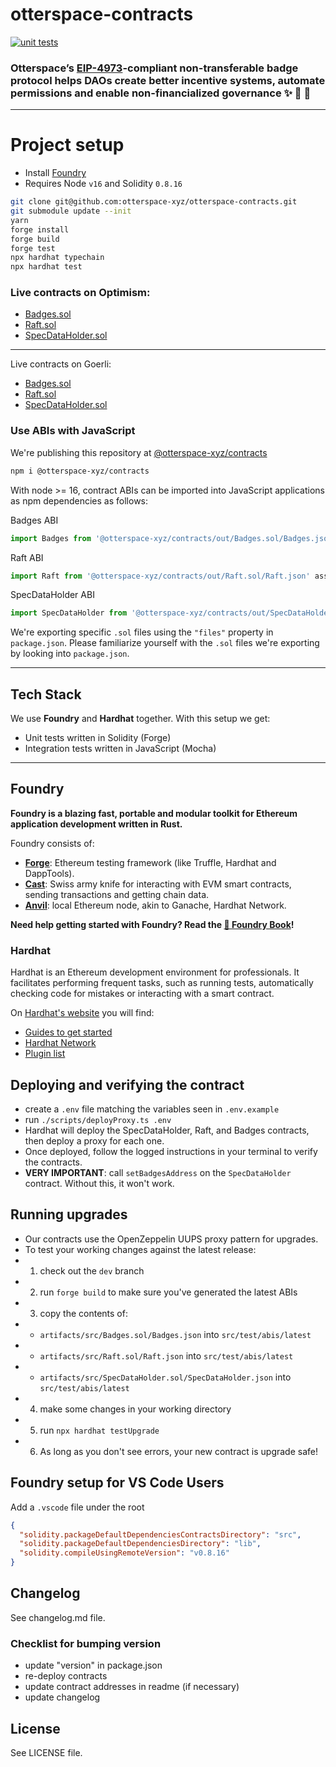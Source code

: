 # otterspace-contracts

[![unit tests](https://github.com/otterspace-xyz/otterspace-contracts/actions/workflows/main.yml/badge.svg)](https://github.com/otterspace-xyz/otterspace-contracts/actions/workflows/main.yml)

### Otterspace’s [EIP-4973](https://github.com/ethereum/EIPs/pull/4973)-compliant non-transferable badge protocol helps DAOs create better incentive systems, automate permissions and enable non-financialized governance ✨ 🦦 🚀

---

# Project setup

- Install [Foundry](https://book.getfoundry.sh/getting-started/installation.html)
- Requires Node `v16` and Solidity `0.8.16`

```bash
git clone git@github.com:otterspace-xyz/otterspace-contracts.git
git submodule update --init
yarn
forge install
forge build
forge test
npx hardhat typechain
npx hardhat test
```

### Live contracts on Optimism:

- [Badges.sol](https://optimistic.etherscan.io/address/0x7F9279B24D1c36Fa3E517041fdb4E8788dc63D25)
- [Raft.sol](https://optimistic.etherscan.io/address/0xa6773847d3D2c8012C9cF62818b320eE278Ff722)
- [SpecDataHolder.sol](https://optimistic.etherscan.io/address/0xEE0c743A3E50133B63eDFcc0006aA331Adf1e4BC)

---

Live contracts on Goerli:

- [Badges.sol](https://goerli.etherscan.io/address/0xa6773847d3D2c8012C9cF62818b320eE278Ff722)
- [Raft.sol](https://goerli.etherscan.io/address/0xBb8997048e5F0bFe6C9D6BEe63Ede53BD0236Bb2)
- [SpecDataHolder.sol](https://goerli.etherscan.io/address/0x7F9279B24D1c36Fa3E517041fdb4E8788dc63D25)

### Use ABIs with JavaScript

We're publishing this repository at [@otterspace-xyz/contracts](https://www.npmjs.com/package/@otterspace-xyz/contracts)

```bash
npm i @otterspace-xyz/contracts
```

With node >= 16, contract ABIs can be imported into JavaScript applications as npm dependencies as follows:

Badges ABI

```js
import Badges from '@otterspace-xyz/contracts/out/Badges.sol/Badges.json' assert { type: 'json' }
```

Raft ABI

```js
import Raft from '@otterspace-xyz/contracts/out/Raft.sol/Raft.json' assert { type: 'json' }
```

SpecDataHolder ABI

```js
import SpecDataHolder from '@otterspace-xyz/contracts/out/SpecDataHolder.sol/SpecDataHolder.json' assert { type: 'json' }
```


We're exporting specific `.sol` files using the `"files"` property in
`package.json`. Please familiarize yourself with the `.sol` files we're
exporting by looking into `package.json`.

---

## Tech Stack

We use **Foundry** and **Hardhat** together. With this setup we get:

- Unit tests written in Solidity (Forge)
- Integration tests written in JavaScript (Mocha)

---

## Foundry

**Foundry is a blazing fast, portable and modular toolkit for Ethereum application development written in Rust.**

Foundry consists of:

- [**Forge**](https://book.getfoundry.sh/forge/): Ethereum testing framework (like Truffle, Hardhat and DappTools).
- [**Cast**](https://book.getfoundry.sh/cast/): Swiss army knife for interacting with EVM smart contracts, sending transactions and getting chain data.
- [**Anvil**](https://book.getfoundry.sh/anvil/): local Ethereum node, akin to Ganache, Hardhat Network.

**Need help getting started with Foundry? Read the [📖 Foundry Book](https://book.getfoundry.sh/)!**

### Hardhat

Hardhat is an Ethereum development environment for professionals. It facilitates performing frequent tasks, such as running tests, automatically checking code for mistakes or interacting with a smart contract.

On [Hardhat's website](https://hardhat.org) you will find:

- [Guides to get started](https://hardhat.org/getting-started/)
- [Hardhat Network](https://hardhat.org/hardhat-network/)
- [Plugin list](https://hardhat.org/plugins/)

## Deploying and verifying the contract

- create a `.env` file matching the variables seen in `.env.example`
- run `./scripts/deployProxy.ts .env`
- Hardhat will deploy the SpecDataHolder, Raft, and Badges contracts, then deploy a proxy for each one.
- Once deployed, follow the logged instructions in your terminal to verify the contracts.
- **VERY IMPORTANT**: call `setBadgesAddress` on the `SpecDataHolder` contract. Without this, it won't work.

## Running upgrades
- Our contracts use the OpenZeppelin UUPS proxy pattern for upgrades. 
- To test your working changes against the latest release:
- 1. check out the `dev` branch
- 2. run `forge build` to make sure you've generated the latest ABIs
- 3. copy the contents of:
- - `artifacts/src/Badges.sol/Badges.json` into `src/test/abis/latest`
- - `artifacts/src/Raft.sol/Raft.json` into `src/test/abis/latest`
- - `artifacts/src/SpecDataHolder.sol/SpecDataHolder.json` into `src/test/abis/latest`
- 4. make some changes in your working directory
- 5. run `npx hardhat testUpgrade`
- 6. As long as you don't see errors, your new contract is upgrade safe!

## Foundry setup for VS Code Users

Add a `.vscode` file under the root

```json
{
  "solidity.packageDefaultDependenciesContractsDirectory": "src",
  "solidity.packageDefaultDependenciesDirectory": "lib",
  "solidity.compileUsingRemoteVersion": "v0.8.16"
}
```

## Changelog

See changelog.md file.

### Checklist for bumping version

- update "version" in package.json
- re-deploy contracts
- update contract addresses in readme (if necessary)
- update changelog

## License

See LICENSE file.
